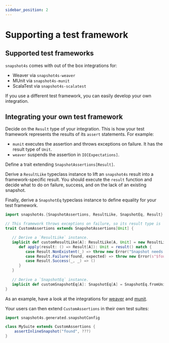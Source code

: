 ```yaml
---
sidebar_position: 2
---
```

# Supporting a test framework

## Supported test frameworks

`snapshot4s` comes with out of the box integrations for:
 - Weaver via `snapshot4s-weaver`
 - MUnit via `snapshot4s-munit`
 - ScalaTest via `snapshot4s-scalatest`

If you use a different test framework, you can easily develop your own integration.

## Integrating your own test framework

Decide on the `Result` type of your integration. This is how your test framework represents the results of its `assert` statements. For example:
 - `munit` executes the assertion and throws exceptions on failure. It has the result type of `Unit`.
 - `weaver` suspends the assertion in `IO[Expectations]`.

Define a trait extending `SnapshotAssertions[Result]`.

Derive a `ResultLike` typeclass instance to lift an `snapshot4s` result into a framework-specific result. You should execute the `result` function and decide what to do on failure, success, and on the lack of an existing snapshot.

Finally, derive a `SnapshotEq` typeclass instance to define equality for your test framework. 

```scala mdoc
import snapshot4s.{SnapshotAssertions, ResultLike, SnapshotEq, Result}

// This framework throws exceptions on failure, so its result type is `Unit`.
trait CustomAssertions extends SnapshotAssertions[Unit] {

   // Derive a `ResultLike` instance.
   implicit def customResultLike[A]: ResultLike[A, Unit] = new ResultLike[A, Unit] {
      def apply(result: () => Result[A]): Unit = result() match {
	     case Result.NonExistent(_) => throw new Error("Snapshot needs to be generated!")
	     case Result.Failure(found, expected) => throw new Error(s"$found was not equal to $expected!")
	     case Result.Success(_, _) => ()
	  }
   }
   
   // Derive a `SnapshotEq` instance.
   implicit def customSnapshotEq[A]: SnapshotEq[A] = SnapshotEq.fromUniversalEquals[A]
}
```

As an example, have a look at the integrations for [weaver](https://github.com/siriusxm/snapshot4s/tree/main/modules/weaver) and [munit](https://github.com/siriusxm/snapshot4s/tree/main/modules/munit).

Your users can then extend `CustomAssertions` in their own test suites:

```scala mdoc:compile-only
import snapshot4s.generated.snapshotConfig

class MySuite extends CustomAssertions {
    assertInlineSnapshot("found", ???)
}
```
